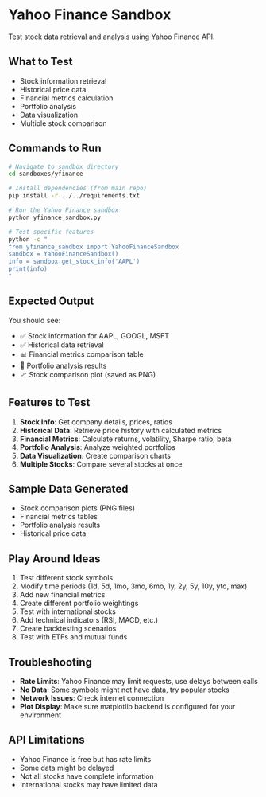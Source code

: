 # Yahoo Finance Sandbox

Test stock data retrieval and analysis using Yahoo Finance API.

## What to Test

- Stock information retrieval
- Historical price data
- Financial metrics calculation
- Portfolio analysis
- Data visualization
- Multiple stock comparison

## Commands to Run

```bash
# Navigate to sandbox directory
cd sandboxes/yfinance

# Install dependencies (from main repo)
pip install -r ../../requirements.txt

# Run the Yahoo Finance sandbox
python yfinance_sandbox.py

# Test specific features
python -c "
from yfinance_sandbox import YahooFinanceSandbox
sandbox = YahooFinanceSandbox()
info = sandbox.get_stock_info('AAPL')
print(info)
"
```

## Expected Output

You should see:
- ✅ Stock information for AAPL, GOOGL, MSFT
- ✅ Historical data retrieval
- 📊 Financial metrics comparison table
- 💼 Portfolio analysis results
- 📈 Stock comparison plot (saved as PNG)

## Features to Test

1. **Stock Info**: Get company details, prices, ratios
2. **Historical Data**: Retrieve price history with calculated metrics
3. **Financial Metrics**: Calculate returns, volatility, Sharpe ratio, beta
4. **Portfolio Analysis**: Analyze weighted portfolios
5. **Data Visualization**: Create comparison charts
6. **Multiple Stocks**: Compare several stocks at once

## Sample Data Generated

- Stock comparison plots (PNG files)
- Financial metrics tables
- Portfolio analysis results
- Historical price data

## Play Around Ideas

1. Test different stock symbols
2. Modify time periods (1d, 5d, 1mo, 3mo, 6mo, 1y, 2y, 5y, 10y, ytd, max)
3. Add new financial metrics
4. Create different portfolio weightings
5. Test with international stocks
6. Add technical indicators (RSI, MACD, etc.)
7. Create backtesting scenarios
8. Test with ETFs and mutual funds

## Troubleshooting

- **Rate Limits**: Yahoo Finance may limit requests, use delays between calls
- **No Data**: Some symbols might not have data, try popular stocks
- **Network Issues**: Check internet connection
- **Plot Display**: Make sure matplotlib backend is configured for your environment

## API Limitations

- Yahoo Finance is free but has rate limits
- Some data might be delayed
- Not all stocks have complete information
- International stocks may have limited data 